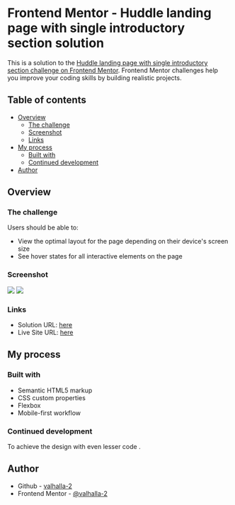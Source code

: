 # Frontend Mentor - Huddle landing page with single introductory section solution

This is a solution to the [Huddle landing page with single introductory section challenge on Frontend Mentor](https://www.frontendmentor.io/challenges/huddle-landing-page-with-a-single-introductory-section-B_2Wvxgi0). Frontend Mentor challenges help you improve your coding skills by building realistic projects.

## Table of contents

- [Overview](#overview)
  - [The challenge](#the-challenge)
  - [Screenshot](#screenshot)
  - [Links](#links)
- [My process](#my-process)
  - [Built with](#built-with)
  - [Continued development](#continued-development)
- [Author](#author)


## Overview

### The challenge

Users should be able to:

- View the optimal layout for the page depending on their device's screen size
- See hover states for all interactive elements on the page

### Screenshot

![](./screenshot-mobile.jpg)
![](./screenshot-desktop.jpg)

### Links

- Solution URL: [here](https://github.com/Valhalla-2/huddle-landing-page-with-single-introductory)
- Live Site URL: [here](https://huddle-page-with-single-introductory.netlify.app/)

## My process

### Built with

- Semantic HTML5 markup
- CSS custom properties
- Flexbox
- Mobile-first workflow

### Continued development

To achieve the design with even lesser code .

## Author

- Github - [valhalla-2](https://github.com/Valhalla-2)
- Frontend Mentor - [@valhalla-2](https://www.frontendmentor.io/profile/Valhalla-2)
